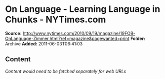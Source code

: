 # On Language - Learning Language in Chunks - NYTimes.com

**Source:** http://www.nytimes.com/2010/09/19/magazine/19FOB-OnLanguage-Zimmer.html?ref=magazine&pagewanted=print
**Folder:** Archive
**Added:** 2011-06-03T06:41:03




## Content
*Content would need to be fetched separately for web URLs*
